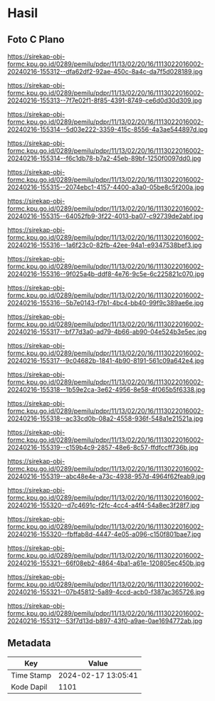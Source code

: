 # Hasil

## Foto C Plano

https://sirekap-obj-formc.kpu.go.id/0289/pemilu/pdpr/11/13/02/20/16/1113022016002-20240216-155312--dfa62df2-92ae-450c-8a4c-da7f5d028189.jpg

https://sirekap-obj-formc.kpu.go.id/0289/pemilu/pdpr/11/13/02/20/16/1113022016002-20240216-155313--7f7e02f1-8f85-4391-8749-ce6d0d30d309.jpg

https://sirekap-obj-formc.kpu.go.id/0289/pemilu/pdpr/11/13/02/20/16/1113022016002-20240216-155314--5d03e222-3359-415c-8556-4a3ae544897d.jpg

https://sirekap-obj-formc.kpu.go.id/0289/pemilu/pdpr/11/13/02/20/16/1113022016002-20240216-155314--f6c1db78-b7a2-45eb-89bf-1250f0097dd0.jpg

https://sirekap-obj-formc.kpu.go.id/0289/pemilu/pdpr/11/13/02/20/16/1113022016002-20240216-155315--2074ebc1-4157-4400-a3a0-05be8c5f200a.jpg

https://sirekap-obj-formc.kpu.go.id/0289/pemilu/pdpr/11/13/02/20/16/1113022016002-20240216-155315--64052fb9-3f22-4013-ba07-c92739de2abf.jpg

https://sirekap-obj-formc.kpu.go.id/0289/pemilu/pdpr/11/13/02/20/16/1113022016002-20240216-155316--1a6f23c0-82fb-42ee-94a1-e9347538bef3.jpg

https://sirekap-obj-formc.kpu.go.id/0289/pemilu/pdpr/11/13/02/20/16/1113022016002-20240216-155316--9f025a4b-ddf8-4e76-9c5e-6c225821c070.jpg

https://sirekap-obj-formc.kpu.go.id/0289/pemilu/pdpr/11/13/02/20/16/1113022016002-20240216-155316--5b7e0143-f7b1-4bc4-bb40-99f9c389ae6e.jpg

https://sirekap-obj-formc.kpu.go.id/0289/pemilu/pdpr/11/13/02/20/16/1113022016002-20240216-155317--bf77d3a0-ad79-4b66-ab90-04e524b3e5ec.jpg

https://sirekap-obj-formc.kpu.go.id/0289/pemilu/pdpr/11/13/02/20/16/1113022016002-20240216-155317--9c04682b-1841-4b90-8191-561c09a642e4.jpg

https://sirekap-obj-formc.kpu.go.id/0289/pemilu/pdpr/11/13/02/20/16/1113022016002-20240216-155318--1b59e2ca-3e62-4956-8e58-4f065b5f6338.jpg

https://sirekap-obj-formc.kpu.go.id/0289/pemilu/pdpr/11/13/02/20/16/1113022016002-20240216-155318--ac33cd0b-08a2-4558-936f-548a1e21521a.jpg

https://sirekap-obj-formc.kpu.go.id/0289/pemilu/pdpr/11/13/02/20/16/1113022016002-20240216-155319--c159b4c9-2857-48e6-8c57-ffdfccff736b.jpg

https://sirekap-obj-formc.kpu.go.id/0289/pemilu/pdpr/11/13/02/20/16/1113022016002-20240216-155319--abc48e4e-a73c-4938-957d-4964f62feab9.jpg

https://sirekap-obj-formc.kpu.go.id/0289/pemilu/pdpr/11/13/02/20/16/1113022016002-20240216-155320--d7c4691c-f2fc-4cc4-a4f4-54a8ec3f28f7.jpg

https://sirekap-obj-formc.kpu.go.id/0289/pemilu/pdpr/11/13/02/20/16/1113022016002-20240216-155320--fbffab8d-4447-4e05-a096-c150f801bae7.jpg

https://sirekap-obj-formc.kpu.go.id/0289/pemilu/pdpr/11/13/02/20/16/1113022016002-20240216-155321--66f08eb2-4864-4ba1-a61e-120805ec450b.jpg

https://sirekap-obj-formc.kpu.go.id/0289/pemilu/pdpr/11/13/02/20/16/1113022016002-20240216-155321--07b45812-5a89-4ccd-acb0-f387ac365726.jpg

https://sirekap-obj-formc.kpu.go.id/0289/pemilu/pdpr/11/13/02/20/16/1113022016002-20240216-155312--53f7d13d-b897-43f0-a9ae-0ae1694772ab.jpg


## Metadata

| Key        | Value               |
| ---------- | ------------------- |
| Time Stamp | 2024-02-17 13:05:41 |
| Kode Dapil | 1101                |



